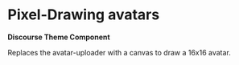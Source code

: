# Pixel-Drawing avatars

**Discourse Theme Component**

Replaces the avatar-uploader with a canvas to draw a 16x16 avatar.

